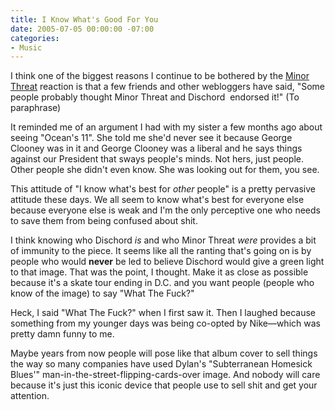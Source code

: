 ```yaml
---
title: I Know What's Good For You
date: 2005-07-05 00:00:00 -07:00
categories:
- Music
---
```


<p>
I think one of the biggest reasons I continue to be bothered by the <a href="http://notes.torrez.org/2005/06/minor_ruckus.html">Minor Threat</a> reaction is that a few friends and other webloggers have said, &quot;Some people probably thought Minor Threat and Dischord&nbsp; endorsed it!&quot; (To paraphrase)<br />
</p>
<p>
It reminded me of an argument I had with my sister a few months ago about seeing &quot;Ocean's 11&quot;. She told me she'd never see it because George Clooney was in it and George Clooney was a liberal and he says things against our President that sways people's minds. Not hers, just people. Other people she didn't even know. She was looking out for them, you see.
</p>
<p>
This attitude of &quot;I know what's best for <em>other</em> people&quot; is a pretty pervasive attitude these days. We all seem to know what's best for everyone else because everyone else is weak and I'm the only perceptive one who needs to save them from being confused about shit.
</p>
<p>
I think knowing who Dischord <em>is</em> and who Minor Threat <em>were</em> provides a bit of immunity to the piece. It seems like all the ranting that's going on is by people who would <strong>never</strong> be led to believe Dischord would give a green light to that image. That was the point, I thought. Make it as close as possible because it's a skate tour ending in D.C. and you want people (people who know of the image) to say &quot;What The Fuck?&quot;
</p>
<p>
Heck, I said &quot;What The Fuck?&quot; when I first saw it. Then I laughed because something from my younger days was being co-opted by Nike—which was pretty damn funny to me.
</p>
<p>
Maybe years from now people will pose like that album cover to sell things the way so many companies have used Dylan's &quot;Subterranean Homesick Blues'&quot; man-in-the-street-flipping-cards-over image. And nobody will care because it's just this iconic device that people use to sell shit and get your attention.
</p>
